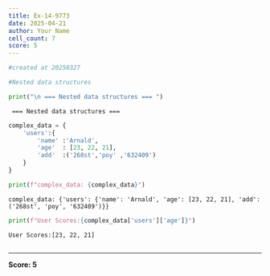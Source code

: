 ```yaml
---
title: Ex-14-9773
date: 2025-04-21
author: Your Name
cell_count: 7
score: 5
---
```


```python
#created at 20250327
```


```python
#Nested data structures
```


```python
print("\n === Nested data structures === ")
```

    
     === Nested data structures === 



```python
complex_data = {
    'users':{
        'name' :'Arnald',
        'age'  : [23, 22, 21],
        'add'  :('268st','poy' ,'632409')
    }
}
```


```python
print(f"complex_data: {complex_data}")
```

    complex_data: {'users': {'name': 'Arnald', 'age': [23, 22, 21], 'add': ('268st', 'poy', '632409')}}



```python
print(f"User Scores:{complex_data['users']['age']}")
```

    User Scores:[23, 22, 21]



```python

```


---
**Score: 5**